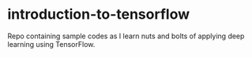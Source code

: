# introduction-to-tensorflow
Repo containing sample codes as I learn nuts and bolts of applying deep learning using TensorFlow.
